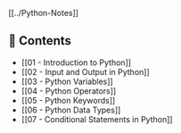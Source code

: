 
[[../Python-Notes]]

## 📘 Contents

- [[01 - Introduction to Python]]
- [[02 - Input and Output in Python]]
- [[03 - Python Variables]]
- [[04 - Python Operators]]
- [[05 - Python Keywords]]
- [[06 - Python Data Types]]
- [[07 - Conditional Statements in Python]]


